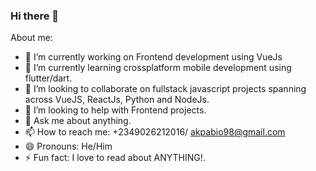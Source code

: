 ### Hi there 👋

About me:

- 🔭 I’m currently working on Frontend development using VueJs
- 🌱 I’m currently learning crossplatform mobile development using flutter/dart.
- 👯 I’m looking to collaborate on fullstack javascript projects spanning across VueJS, ReactJs, Python and NodeJs.
- 🤔 I’m looking to help with Frontend projects.
- 💬 Ask me about anything.
- 📫 How to reach me: +2349026212016/ akpabio98@gmail.com
- 😄 Pronouns: He/Him
- ⚡ Fun fact: I love to read about ANYTHING!.

